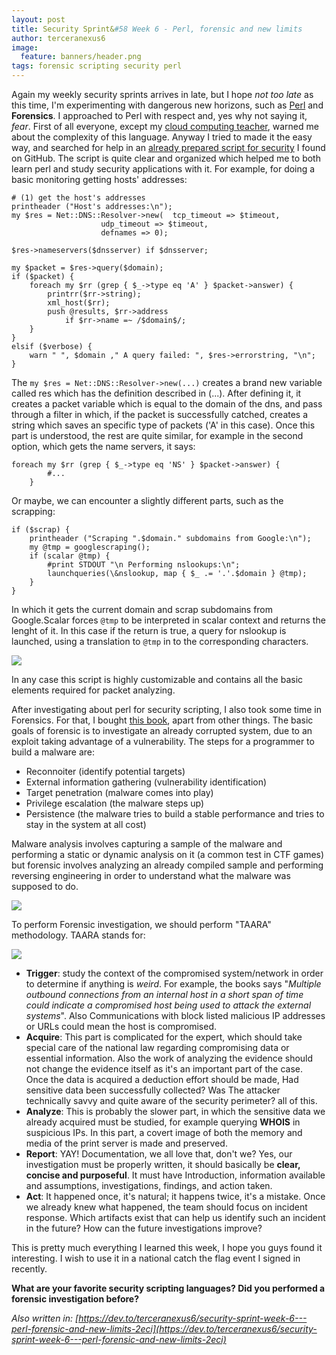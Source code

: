 ```yaml
---
layout: post
title: Security Sprint&#58 Week 6 - Perl, forensic and new limits
author: terceranexus6
image:
  feature: banners/header.png
tags: forensic scripting security perl
---
```


Again my weekly security sprints arrives in late, but I hope *not too late* as this time, I'm experimenting with dangerous new horizons, such as [Perl](https://dev.to/jj/introduction-to-grammars-with-perl6-75e) and **Forensics**. I approached to Perl with respect and, yes why not saying it, *fear*. First of all everyone, except my [cloud computing teacher](https://dev.to/jj), warned me about the complexity of this language. Anyway I tried to made it the easy way, and searched for help in an [already prepared script for security](https://github.com/fwaeytens/dnsenum/blob/master/dnsenum.pl) I found on GitHub. The script is quite clear and organized which helped me to both learn perl and study security applications with it. For example, for doing a basic monitoring getting hosts' addresses:

```
# (1) get the host's addresses
printheader ("Host's addresses:\n");
my $res = Net::DNS::Resolver->new(  tcp_timeout => $timeout,
                    udp_timeout => $timeout,
                    defnames => 0);

$res->nameservers($dnsserver) if $dnsserver;

my $packet = $res->query($domain);
if ($packet) {
    foreach my $rr (grep { $_->type eq 'A' } $packet->answer) {
        printrr($rr->string);
        xml_host($rr);
        push @results, $rr->address
            if $rr->name =~ /$domain$/;
    }
}
elsif ($verbose) {
    warn " ", $domain ," A query failed: ", $res->errorstring, "\n";
}
```

The `my $res = Net::DNS::Resolver->new(...)` creates a brand new variable called res which has the definition described in (...). After defining it, it creates a packet variable which is equal to the domain of the dns, and pass through a filter in which, if the packet is successfully catched, creates a string which saves an specific type of packets ('A' in this case). Once this part is understood, the rest are quite similar, for example in the second option, which gets the name servers, it says:

```
foreach my $rr (grep { $_->type eq 'NS' } $packet->answer) {
        #...
    }
```

Or maybe, we can encounter a slightly different parts, such as the scrapping:

```
if ($scrap) {
    printheader ("Scraping ".$domain." subdomains from Google:\n");
    my @tmp = googlescraping();
    if (scalar @tmp) {
        #print STDOUT "\n Performing nslookups:\n";
        launchqueries(\&nslookup, map { $_ .= '.'.$domain } @tmp);
    }
}
```

In which it gets the current domain and scrap subdomains from Google.Scalar forces `@tmp` to be interpreted in scalar context and returns the lenght of it. In this case if the return is true, a query for nslookup is launched, using a translation to `@tmp` in to the corresponding characters.

<img src="{{ site.url }}/assets/images/dev.to/perl_camel.jpg" style="display: block; margin: 0 auto;">

In any case this script is highly customizable and contains all the basic elements required for packet analyzing.

After investigating about perl for security scripting, I also took some time in Forensics. For that, I bought [this book](https://www.packtpub.com/networking-and-servers/learning-network-forensics), apart from other things. The basic goals of forensic is to investigate an already corrupted system, due to an exploit taking advantage of a vulnerability. The steps for a programmer to build a malware are:

- Reconnoiter (identify potential targets)
- External information gathering (vulnerability identification)
- Target penetration (malware comes into play)
- Privilege escalation (the malware steps up)
- Persistence (the malware tries to build a stable performance and tries to stay in the system at all cost)

Malware analysis involves capturing a sample of the malware and performing a static or dynamic analysis on it (a common test in CTF games) but forensic involves analyzing an already compiled sample and performing reversing engineering in order to understand what the malware was supposed to do.

<img src="{{ site.url }}/assets/images/dev.to/107230875-56a1e28c3df78cf7726f9c57.jpg" style="display: block; margin: 0 auto;">

To perform Forensic investigation, we should perform "TAARA" methodology. TAARA stands for:

<img src="{{ site.url }}/assets/images/dev.to/7pfexofecj1pshwkmylm.jpg" style="display: block; margin: 0 auto;">

- **Trigger**: study the context of the compromised system/network in order to determine if anything is *weird*. For example, the books says "*Multiple outbound connections from an internal host in a short span of time could indicate a compromised host being used to attack the external systems*". Also Communications with block listed malicious IP addresses or URLs could mean the host is compromised.
- **Acquire**: This part is complicated for the expert, which should take special care of the national law regarding compromising data or essential information. Also the work of analyzing the evidence should not change the evidence itself as it's an important part of the case. Once the data is acquired a deduction effort should be made, Had sensitive data been successfully collected? Was The attacker technically savvy and quite aware of the security perimeter? all of this.
- **Analyze**: This is probably the slower part, in which the sensitive data we already acquired must be studied, for example querying **WHOIS** in suspicious IPs. In this part, a covert image of both the memory and media of the print server is made and preserved.
- **Report**: YAY! Documentation, we all love that, don't we? Yes, our investigation must be properly written, it should basically be **clear, concise and purposeful**. It must have Introduction, information available and assumptions, investigations, findings, and action taken.
- **Act**: It happened once, it's natural; it happens twice, it's a mistake. Once we already knew what happened, the team should focus on incident response. Which artifacts exist that can help us identify such an incident in the future? How can the future investigations improve?

This is pretty much everything I learned this week, I hope you guys found it interesting. I wish to use it in a national catch the flag event I signed in recently.

**What are your favorite security scripting languages? Did you performed a forensic investigation before?**

*Also written in: [https://dev.to/terceranexus6/security-sprint-week-6---perl-forensic-and-new-limits-2eci](https://dev.to/terceranexus6/security-sprint-week-6---perl-forensic-and-new-limits-2eci)*
